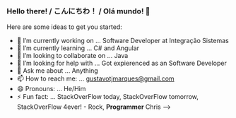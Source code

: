 ### Hello there! / こんにちわ！ / Olá mundo! 👋


Here are some ideas to get you started:

- 🔭 I’m currently working on ... Software Developer at Integração Sistemas
- 🌱 I’m currently learning ... C# and Angular
- 👯 I’m looking to collaborate on ... Java
- 🤔 I’m looking for help with ... Got expierenced as an Software Developer
- 💬 Ask me about ... Anything
- 📫 How to reach me: ... gustavotjmarques@gmail.com
- 😄 Pronouns: ... He/Him
- ⚡ Fun fact: ... StackOverFlow today, StackOverFlow tomorrow, StackOverFlow 4ever! - Rock, <strong>Programmer</strong> Chris
-->
